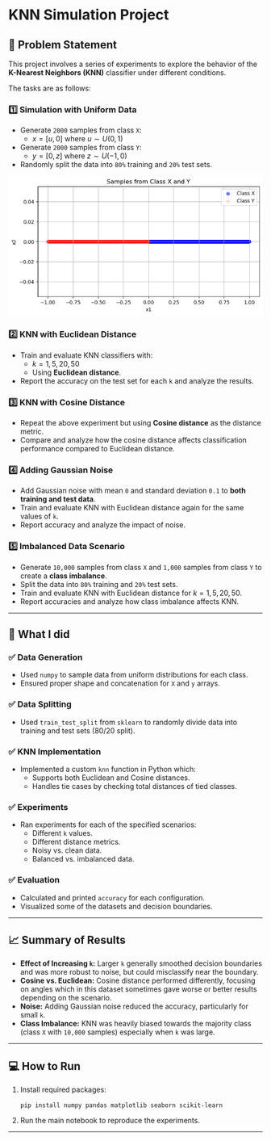 # KNN Simulation Project

## 📌 Problem Statement

This project involves a series of experiments to explore the behavior of the **K-Nearest Neighbors (KNN)** classifier under different conditions.

The tasks are as follows:

### 1️⃣ Simulation with Uniform Data
- Generate `2000` samples from class `X`:
  - $x = [u, 0]$ where $u \sim U(0, 1)$
- Generate `2000` samples from class `Y`:
  - $y = [0, z]$ where $z \sim U(-1, 0)$
- Randomly split the data into `80%` training and `20%` test sets.

<p align="center">
  <img src="images/image1.png" width="600"/>
</p>

### 2️⃣ KNN with Euclidean Distance
- Train and evaluate KNN classifiers with:
  - $k = 1, 5, 20, 50$
  - Using **Euclidean distance**.
- Report the accuracy on the test set for each `k` and analyze the results.

### 3️⃣ KNN with Cosine Distance
- Repeat the above experiment but using **Cosine distance** as the distance metric.
- Compare and analyze how the cosine distance affects classification performance compared to Euclidean distance.

### 4️⃣ Adding Gaussian Noise
- Add Gaussian noise with mean `0` and standard deviation `0.1` to **both training and test data**.
- Train and evaluate KNN with Euclidean distance again for the same values of `k`.
- Report accuracy and analyze the impact of noise.

### 5️⃣ Imbalanced Data Scenario
- Generate `10,000` samples from class `X` and `1,000` samples from class `Y` to create a **class imbalance**.
- Split the data into `80%` training and `20%` test sets.
- Train and evaluate KNN with Euclidean distance for $k = 1, 5, 20, 50$.
- Report accuracies and analyze how class imbalance affects KNN.

---

## 🚀 What I did

### ✅ Data Generation
- Used `numpy` to sample data from uniform distributions for each class.
- Ensured proper shape and concatenation for `X` and `y` arrays.

### ✅ Data Splitting
- Used `train_test_split` from `sklearn` to randomly divide data into training and test sets (80/20 split).

### ✅ KNN Implementation
- Implemented a custom `knn` function in Python which:
  - Supports both Euclidean and Cosine distances.
  - Handles tie cases by checking total distances of tied classes.

### ✅ Experiments
- Ran experiments for each of the specified scenarios:
  - Different `k` values.
  - Different distance metrics.
  - Noisy vs. clean data.
  - Balanced vs. imbalanced data.

### ✅ Evaluation
- Calculated and printed `accuracy` for each configuration.
- Visualized some of the datasets and decision boundaries.

---

## 📈 Summary of Results

- **Effect of Increasing `k`:** Larger `k` generally smoothed decision boundaries and was more robust to noise, but could misclassify near the boundary.
- **Cosine vs. Euclidean:** Cosine distance performed differently, focusing on angles which in this dataset sometimes gave worse or better results depending on the scenario.
- **Noise:** Adding Gaussian noise reduced the accuracy, particularly for small `k`.
- **Class Imbalance:** KNN was heavily biased towards the majority class (class `X` with `10,000` samples) especially when `k` was large.

---

## 💻 How to Run
1. Install required packages:
    ```
    pip install numpy pandas matplotlib seaborn scikit-learn
    ```
2. Run the main notebook to reproduce the experiments.

---
